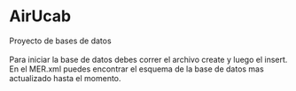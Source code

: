# AirUcab
Proyecto de bases de datos<br /><br />
Para iniciar la base de datos debes correr el archivo create y luego el insert.<br />
En el MER.xml puedes encontrar el esquema de la base de datos mas actualizado hasta el momento.
